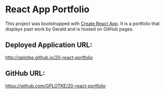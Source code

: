 # React App Portfolio

This project was bootstrapped with [Create React App](https://github.com/facebook/create-react-app). It is a portfolio that displays past work by Gerald and is hosted on GitHub pages. 

## Deployed Application URL:

http://gplotke.github.io/20-react-portfolio

## GitHub URL:

https://github.com/GPLOTKE/20-react-portfolio

